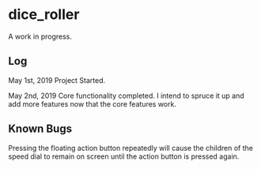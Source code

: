 # dice_roller

A work in progress.

## Log

May 1st, 2019
Project Started.

May 2nd, 2019
Core functionality completed. I intend to spruce it up and add more features now that the core features work.

## Known Bugs
Pressing the floating action button repeatedly will cause the children of the speed dial to remain on screen until the action button is pressed again.
